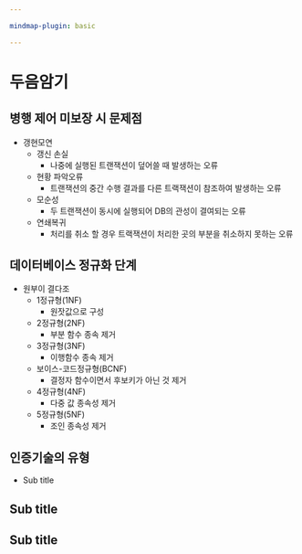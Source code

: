 ```yaml
---

mindmap-plugin: basic

---
```


# 두음암기

## 병행 제어 미보장 시 문제점
- 갱현모연
	- 갱신 손실
		- 나중에 실행된 트랜잭션이 덮어쓸 때 발생하는 오류
	- 현황 파악오류
		- 트랜잭션의 중간 수행 결과를 다른 트랙잭션이 참조하여 발생하는 오류
	- 모순성
		- 두 트랜잭션이 동시에 실행되어 DB의 관성이 결여되는 오류
	- 연쇄복귀
		- 처리를 취소 할 경우 트랙잭션이 처리한 곳의 부분을 취소하지 못하는 오류

## 데이터베이스 정규화 단계
- 원부이 결다조
	- 1정규형(1NF)
		- 원잣값으로 구성
	- 2정규형(2NF)
		- 부분 함수 종속 제거
	- 3정규형(3NF)
		- 이행함수 종속 제거
	- 보이스-코드정규형(BCNF)
		- 결정자 함수이면서 후보키가 아닌 것 제거
	- 4정규형(4NF)
		- 다중 값 종속성 제거
	- 5정규형(5NF)
		- 조인 종속성 제거

## 인증기술의 유형
- Sub title

## Sub title

## Sub title